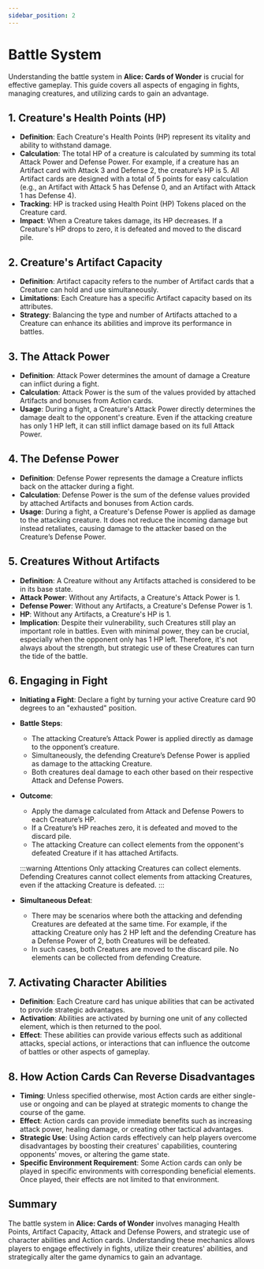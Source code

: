 ```yaml
---
sidebar_position: 2
---
```


# Battle System

Understanding the battle system in **Alice: Cards of Wonder** is crucial for effective gameplay. This guide covers all aspects of engaging in fights, managing creatures, and utilizing cards to gain an advantage.

## 1. Creature's Health Points (HP)

- **Definition**: Each Creature's Health Points (HP) represent its vitality and ability to withstand damage.
- **Calculation**: The total HP of a creature is calculated by summing its total Attack Power and Defense Power. For example, if a creature has an Artifact card with Attack 3 and Defense 2, the creature’s HP is 5. All Artifact cards are designed with a total of 5 points for easy calculation (e.g., an Artifact with Attack 5 has Defense 0, and an Artifact with Attack 1 has Defense 4).
- **Tracking**: HP is tracked using Health Point (HP) Tokens placed on the Creature card.
- **Impact**: When a Creature takes damage, its HP decreases. If a Creature's HP drops to zero, it is defeated and moved to the discard pile.

## 2. Creature's Artifact Capacity

- **Definition**: Artifact capacity refers to the number of Artifact cards that a Creature can hold and use simultaneously.
- **Limitations**: Each Creature has a specific Artifact capacity based on its attributes.
- **Strategy**: Balancing the type and number of Artifacts attached to a Creature can enhance its abilities and improve its performance in battles.

## 3. The Attack Power

- **Definition**: Attack Power determines the amount of damage a Creature can inflict during a fight.
- **Calculation**: Attack Power is the sum of the values provided by attached Artifacts and bonuses from Action cards.
- **Usage**: During a fight, a Creature's Attack Power directly determines the damage dealt to the opponent's creature. Even if the attacking creature has only 1 HP left, it can still inflict damage based on its full Attack Power.

## 4. The Defense Power

- **Definition**: Defense Power represents the damage a Creature inflicts back on the attacker during a fight.
- **Calculation**: Defense Power is the sum of the defense values provided by attached Artifacts and bonuses from Action cards.
- **Usage**: During a fight, a Creature's Defense Power is applied as damage to the attacking creature. It does not reduce the incoming damage but instead retaliates, causing damage to the attacker based on the Creature’s Defense Power.

## 5. Creatures Without Artifacts

- **Definition**: A Creature without any Artifacts attached is considered to be in its base state.
- **Attack Power**: Without any Artifacts, a Creature's Attack Power is 1.
- **Defense Power**: Without any Artifacts, a Creature's Defense Power is 1.
- **HP**: Without any Artifacts, a Creature's HP is 1.
- **Implication**: Despite their vulnerability, such Creatures still play an important role in battles. Even with minimal power, they can be crucial, especially when the opponent only has 1 HP left. Therefore, it's not always about the strength, but strategic use of these Creatures can turn the tide of the battle.

## 6. Engaging in Fight

- **Initiating a Fight**: Declare a fight by turning your active Creature card 90 degrees to an "exhausted" position.
- **Battle Steps**:
  - The attacking Creature’s Attack Power is applied directly as damage to the opponent’s creature.
  - Simultaneously, the defending Creature’s Defense Power is applied as damage to the attacking Creature.
  - Both creatures deal damage to each other based on their respective Attack and Defense Powers.
- **Outcome**:
  - Apply the damage calculated from Attack and Defense Powers to each Creature’s HP.
  - If a Creature’s HP reaches zero, it is defeated and moved to the discard pile.
  - The attacking Creature can collect elements from the opponent's defeated Creature if it has attached Artifacts.
  
  
  :::warning Attentions
  Only attacking Creatures can collect elements. Defending Creatures cannot collect elements from attacking Creatures, even if the attacking Creature is defeated.
  :::
  
- **Simultaneous Defeat**:
  - There may be scenarios where both the attacking and defending Creatures are defeated at the same time. For example, if the attacking Creature only has 2 HP left and the defending Creature has a Defense Power of 2, both Creatures will be defeated.
  - In such cases, both Creatures are moved to the discard pile. No elements can be collected from defending Creature.



## 7. Activating Character Abilities

- **Definition**: Each Creature card has unique abilities that can be activated to provide strategic advantages.
- **Activation**: Abilities are activated by burning one unit of any collected element, which is then returned to the pool.
- **Effect**: These abilities can provide various effects such as additional attacks, special actions, or interactions that can influence the outcome of battles or other aspects of gameplay.

## 8. How Action Cards Can Reverse Disadvantages

- **Timing**: Unless specified otherwise, most Action cards are either single-use or ongoing and can be played at strategic moments to change the course of the game.
- **Effect**: Action cards can provide immediate benefits such as increasing attack power, healing damage, or creating other tactical advantages.
- **Strategic Use**: Using Action cards effectively can help players overcome disadvantages by boosting their creatures' capabilities, countering opponents' moves, or altering the game state.
- **Specific Environment Requirement**: Some Action cards can only be played in specific environments with corresponding beneficial elements. Once played, their effects are not limited to that environment.

## Summary

The battle system in **Alice: Cards of Wonder** involves managing Health Points, Artifact Capacity, Attack and Defense Powers, and strategic use of character abilities and Action cards. Understanding these mechanics allows players to engage effectively in fights, utilize their creatures' abilities, and strategically alter the game dynamics to gain an advantage.
